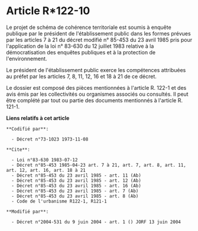 # Article R*122-10

Le projet de schéma de cohérence territoriale est soumis à enquête publique par le président de l'établissement public dans
les formes prévues par les articles 7 à 21 du décret modifié n° 85-453 du 23 avril 1985 pris pour l'application de la loi n°
83-630 du 12 juillet 1983 relative à la démocratisation des enquêtes publiques et à la protection de l'environnement.

Le président de l'établissement public exerce les compétences attribuées au préfet par les articles 7, 8, 11, 12, 16 et 18 à
21 de ce décret.

Le dossier est composé des pièces mentionnées à l'article R. 122-1 et des avis émis par les collectivités ou organismes
associés ou consultés. Il peut être complété par tout ou partie des documents mentionnés à l'article R. 121-1.

**Liens relatifs à cet article**

	**Codifié par**:

	  - Décret n°73-1023 1973-11-08

	**Cite**:

	  - Loi n°83-630 1983-07-12
	  - Décret n°85-453 1985-04-23 art. 7 à 21, art. 7, art. 8, art. 11, art. 12, art. 16, art. 18 à 21
	  - Décret n°85-453 du 23 avril 1985 - art. 11 (Ab)
	  - Décret n°85-453 du 23 avril 1985 - art. 12 (Ab)
	  - Décret n°85-453 du 23 avril 1985 - art. 16 (Ab)
	  - Décret n°85-453 du 23 avril 1985 - art. 7 (Ab)
	  - Décret n°85-453 du 23 avril 1985 - art. 8 (Ab)
	  - Code de l'urbanisme R122-1, R121-1

	**Modifié par**:

	  - Décret n°2004-531 du 9 juin 2004 - art. 1 () JORF 13 juin 2004
